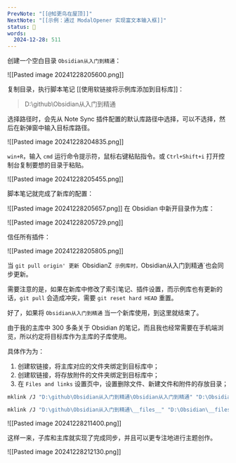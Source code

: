 ```yaml
---
PrevNote: "[[@知更鸟在屋顶]]"
NextNote: "[[示例：通过 ModalOpener 实现富文本输入框]]"
status: 🌴
words:
  2024-12-28: 511
---
```


创建一个空白目录 `Obsidian从入门到精通`：

![[Pasted image 20241228205600.png]]

复制目录，执行脚本笔记 [[使用软链接将示例库添加到目标库]]：

> D:\github\Obsidian从入门到精通

选择路径时，会先从 Note Sync 插件配置的默认库路径中选择，可以不选择，然后在新弹窗中输入目标库路径。

![[Pasted image 20241228204835.png]]

`win+R`，输入 `cmd` 运行命令提示符，鼠标右键粘贴指令。或 `Ctrl+Shift+i` 打开控制台复制要想的目录于粘贴。

![[Pasted image 20241228205455.png]]

脚本笔记就完成了新库的配置：

![[Pasted image 20241228205657.png]]
在 Obsidian 中新开目录作为库：

![[Pasted image 20241228205729.png]]

信任所有插件：

![[Pasted image 20241228205805.png]]

当 `git pull origin' 更新 `ObsidianZ` 示例库时，`Obsidian从入门到精通`也会同步更新。

需要注意的是，如果在新库中修改了索引笔记、插件设置，而示例库也有更新的话，`git pull` 会造成冲突，需要 `git reset hard HEAD` 重置。

好了，如果将 `Obsidian从入门到精通` 当一个新库使用，到这里就结束了。

由于我的主库中 300 多条关于 Obsidian 的笔记，而且我也经常需要在手机端浏览，所以约定将目标库作为主库的子库使用。

具体作为为：
1. 创建软链接，将主库对应的文件夹绑定到目标库中；
2. 创建软链接，将存放附件的文件夹绑定到目标库中；
3. 在 `Files and links` 设置页中，设置删除文件、新建文件和附件的存放目录；


```bash
mklink /J "D:\github\Obsidian从入门到精通\Obsidian从入门到精通" "D:\Obsidian\20 知欲力行\24.01 知识体系\Obsidian从入门到精通"

mklink /J "D:\github\Obsidian从入门到精通\__files__" "D:\Obsidian\__files__"
```

![[Pasted image 20241228211400.png]]

这样一来，子库和主库就实现了完成同步，并且可以更专注地进行主题创作。

![[Pasted image 20241228212130.png]]